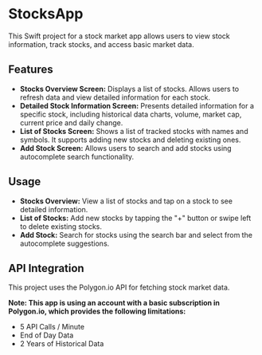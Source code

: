 # StocksApp

This Swift project for a stock market app allows users to view stock information, track stocks, and access basic market data.

## Features

- **Stocks Overview Screen:** Displays a list of stocks. Allows users to refresh data and view detailed information for each stock.
- **Detailed Stock Information Screen:** Presents detailed information for a specific stock, including historical data charts, volume, market cap, current price and daily change.
- **List of Stocks Screen:** Shows a list of tracked stocks with names and symbols. It supports adding new stocks and deleting existing ones.
- **Add Stock Screen:** Allows users to search and add stocks using autocomplete search functionality.

## Usage

- **Stocks Overview:** View a list of stocks and tap on a stock to see detailed information.
- **List of Stocks:** Add new stocks by tapping the "+" button or swipe left to delete existing stocks.
- **Add Stock:** Search for stocks using the search bar and select from the autocomplete suggestions.

## API Integration

This project uses the Polygon.io API for fetching stock market data.

**Note: This app is using an account with a basic subscription in Polygon.io, which provides the following limitations:**
- 5 API Calls / Minute
- End of Day Data
- 2 Years of Historical Data
